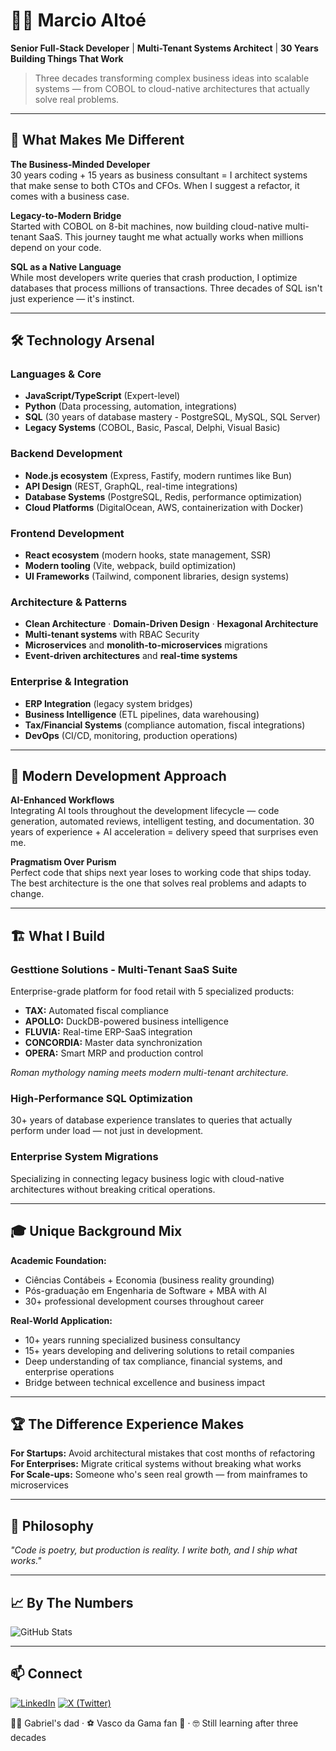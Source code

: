 # 👨‍💻 Marcio Altoé
**Senior Full-Stack Developer** | **Multi-Tenant Systems Architect** | **30 Years Building Things That Work**

> Three decades transforming complex business ideas into scalable systems — from COBOL to cloud-native architectures that actually solve real problems.

---

## 🎯 What Makes Me Different

**The Business-Minded Developer**  
30 years coding + 15 years as business consultant = I architect systems that make sense to both CTOs and CFOs. When I suggest a refactor, it comes with a business case.

**Legacy-to-Modern Bridge**  
Started with COBOL on 8-bit machines, now building cloud-native multi-tenant SaaS. This journey taught me what actually works when millions depend on your code.

**SQL as a Native Language**  
While most developers write queries that crash production, I optimize databases that process millions of transactions. Three decades of SQL isn't just experience — it's instinct.

---

## 🛠️ Technology Arsenal

### **Languages & Core**
- **JavaScript/TypeScript** (Expert-level)
- **Python** (Data processing, automation, integrations)
- **SQL** (30 years of database mastery - PostgreSQL, MySQL, SQL Server)
- **Legacy Systems** (COBOL, Basic, Pascal, Delphi, Visual Basic)

### **Backend Development**
- **Node.js ecosystem** (Express, Fastify, modern runtimes like Bun)
- **API Design** (REST, GraphQL, real-time integrations)
- **Database Systems** (PostgreSQL, Redis, performance optimization)
- **Cloud Platforms** (DigitalOcean, AWS, containerization with Docker)

### **Frontend Development**
- **React ecosystem** (modern hooks, state management, SSR)
- **Modern tooling** (Vite, webpack, build optimization)
- **UI Frameworks** (Tailwind, component libraries, design systems)

### **Architecture & Patterns**
- **Clean Architecture** · **Domain-Driven Design** · **Hexagonal Architecture**
- **Multi-tenant systems** with RBAC Security
- **Microservices** and **monolith-to-microservices** migrations
- **Event-driven architectures** and **real-time systems**

### **Enterprise & Integration**
- **ERP Integration** (legacy system bridges)
- **Business Intelligence** (ETL pipelines, data warehousing)
- **Tax/Financial Systems** (compliance automation, fiscal integrations)
- **DevOps** (CI/CD, monitoring, production operations)

---

## 🤖 Modern Development Approach

**AI-Enhanced Workflows**  
Integrating AI tools throughout the development lifecycle — code generation, automated reviews, intelligent testing, and documentation. 30 years of experience + AI acceleration = delivery speed that surprises even me.

**Pragmatism Over Purism**  
Perfect code that ships next year loses to working code that ships today. The best architecture is the one that solves real problems and adapts to change.

---

## 🏗️ What I Build

### **Gesttione Solutions - Multi-Tenant SaaS Suite**
Enterprise-grade platform for food retail with 5 specialized products:
- **TAX:** Automated fiscal compliance
- **APOLLO:** DuckDB-powered business intelligence
- **FLUVIA:** Real-time ERP-SaaS integration
- **CONCORDIA:** Master data synchronization
- **OPERA:** Smart MRP and production control

*Roman mythology naming meets modern multi-tenant architecture.*

### **High-Performance SQL Optimization**
30+ years of database experience translates to queries that actually perform under load — not just in development.

### **Enterprise System Migrations**
Specializing in connecting legacy business logic with cloud-native architectures without breaking critical operations.

---

## 🎓 Unique Background Mix

**Academic Foundation:**
- Ciências Contábeis + Economia (business reality grounding)
- Pós-graduação em Engenharia de Software + MBA with AI
- 30+ professional development courses throughout career

**Real-World Application:**
- 10+ years running specialized business consultancy
- 15+ years developing and delivering solutions to retail companies
- Deep understanding of tax compliance, financial systems, and enterprise operations
- Bridge between technical excellence and business impact

---

## 🏆 The Difference Experience Makes

**For Startups:** Avoid architectural mistakes that cost months of refactoring  
**For Enterprises:** Migrate critical systems without breaking what works  
**For Scale-ups:** Someone who's seen real growth — from mainframes to microservices  

---

## 💭 Philosophy

*"Code is poetry, but production is reality. I write both, and I ship what works."*

---

## 📈 By The Numbers

![GitHub Stats](https://github-readme-stats.vercel.app/api?username=marcioaltoe&show_icons=true&theme=radical&count_private=true&include_all_commits=true)

---

## 📫 Connect

[![LinkedIn](https://img.shields.io/badge/LinkedIn-marcioaltoe-blue?logo=linkedin)](https://www.linkedin.com/in/marcioaltoe/)
[![X (Twitter)](https://img.shields.io/badge/X-marcioaltoe-000?logo=x)](https://x.com/marcioaltoe)

👨‍👦 Gabriel's dad · ⚽ Vasco da Gama fan 💢 · 🤓 Still learning after three decades
